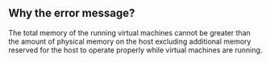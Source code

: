 ## Why the error message?

The total memory of the running virtual machines cannot be greater than the amount of physical memory on the host excluding additional memory reserved for the host to operate properly while virtual machines are running.
